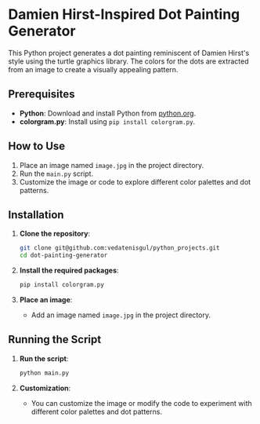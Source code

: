 # Damien Hirst-Inspired Dot Painting Generator

This Python project generates a dot painting reminiscent of Damien Hirst's style using the turtle graphics library. The colors for the dots are extracted from an image to create a visually appealing pattern.

## Prerequisites

- **Python**: Download and install Python from [python.org](https://www.python.org/downloads/).
- **colorgram.py**: Install using `pip install colorgram.py`.

## How to Use

1. Place an image named `image.jpg` in the project directory.
2. Run the `main.py` script.
3. Customize the image or code to explore different color palettes and dot patterns.

## Installation

1. **Clone the repository**:
    ```sh
    git clone git@github.com:vedatenisgul/python_projects.git
    cd dot-painting-generator
    ```

2. **Install the required packages**:
    ```sh
    pip install colorgram.py
    ```

3. **Place an image**:
    - Add an image named `image.jpg` in the project directory.

## Running the Script

1. **Run the script**:
    ```sh
    python main.py
    ```

2. **Customization**:
    - You can customize the image or modify the code to experiment with different color palettes and dot patterns.

